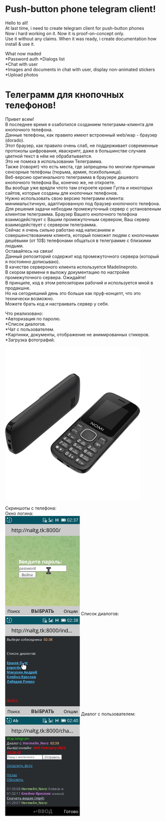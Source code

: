 # Push-button phone telegram client!

Hello to all!<br>
At last time, i need to create telegram client for push-button phones<br>
Now i hard working on it. Now it is proof-on-concept only.<br>
Use it without any claims. When it was ready, i create documentation how install & use it.<br>


What now maded<br>
*Password auth
*Dialogs list<br>
*Chat with user<br>
*Images and documents in chat with user, display non-animated stickers<br>
*Upload photos<br>


# Телеграмм для кнопочных телефонов!
Привет всем!<br>
В последнее время я озаботился созданием телеграмм-клиента для кнопочного телефона.<br>
Данные телефоны, как правило имеют встроенный web/wap - браузер (dorado).<br>
Этот браузер, как правило очень слаб, не поддерживает современные протоколы шифрования, яваскрипт, даже в большинстве случаев цветной текст в нём не обрабатывается.<br>
Это не помеха в использовании Телеграмма.<br>
Также (говорят) что есть места, где запрещены по многим причиным сенсорные телефоны (тюрьма, армия, психбольница).<br>
Веб-версию оригинального телеграмма в браузере дешевого кнопочного телефона Вы, конечно же, не откроете.<br> Вы вообще уже врядли чтото там откроете кроме Гугла и некоторых сайтов, которые созданы для кнопочных телефонов.<br>
Нужно использовать свою версию телеграмм клиента: минимальстичную, адаптированную под браузер кнопочного телефона.<br>
Для решения задачи небходим промежуточный сервер с установленым клиентом телеграмма. Браузер Вашего кнопочного телефона взаимодействует с Вашим промежуточным сервером, Ваш сервер взаимодействует с сервером телеграмма.<br>
Сейчас я очень сильно работаю над написанием и совершенствованием клиента, который поможет людям с кнопочными дешёвыми (от 10$) телефонами общаться в телеграмме с близкими людьми.<br> Оставайтесь на связи!<br>
Данный репозиторий содержит код промежуточного сервера (который я постоянно дописываю).<br> 
В качестве сервероного клиента используется Madelineproto.<br>
В скором времени я выложу документацию по настройке промежуточного сервера. Ожидайте!<br>
В принципе, код в этом репозитории рабочий и используется мной в продакшне.<br> Но на сегодняшний день это больше как пруф-концепт, что это технически возможно.<br> Можете брать код и настраивать сервер у себя.<br>

Что реализовано:<br>
*Авторизация по паролю.<br>
*Список диалогов.<br>
*Чат с пользователем.<br>
*Картинки, документы, отображение не анимированных стикеров.<br>
*Загрузка фотографий.<br>

![alt text](https://raw.githubusercontent.com/nallion/wap-telegram/main/.gitignore/g_9.jpg)<br>

Скриншоты c телефона:<br>
Окно логина:<br>
![alt text](https://raw.githubusercontent.com/nallion/wap-telegram/main/.gitignore/1_login.jpg)
Список диалогов:<br>
![alt text](https://raw.githubusercontent.com/nallion/wap-telegram/main/.gitignore/2_dialoglist.jpg)
Диалог с пользователем:<br>
![alt text](https://raw.githubusercontent.com/nallion/wap-telegram/main/.gitignore/3_dialog.jpg)

